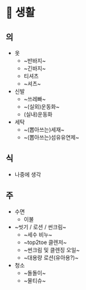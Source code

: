 # 󰏢 생활


## 의

- 옷
  - ~반바지~
  - ~긴바지~
  - 티셔츠
  - ~셔츠~
- 신발
  - ~쓰레빠~
  - ~(실외)운동화~
  - (실내)운동화
- 세탁
  - ~(뽑아쓰는)세재~
  - ~(뽑아쓰는)섬유유연제~

## 식

- 나중에 생각


## 주

- 수면
  - 이불
- ~씻기 / 로션 / 썬크림~
  - ~세수 비누~
  - ~top2toe 클렌저~
  - ~썬크림 및 클렌징 오일~
  - ~대용량 로션(유아용?)~
- 청소
  - ~돌돌이~
  - ~물티슈~
